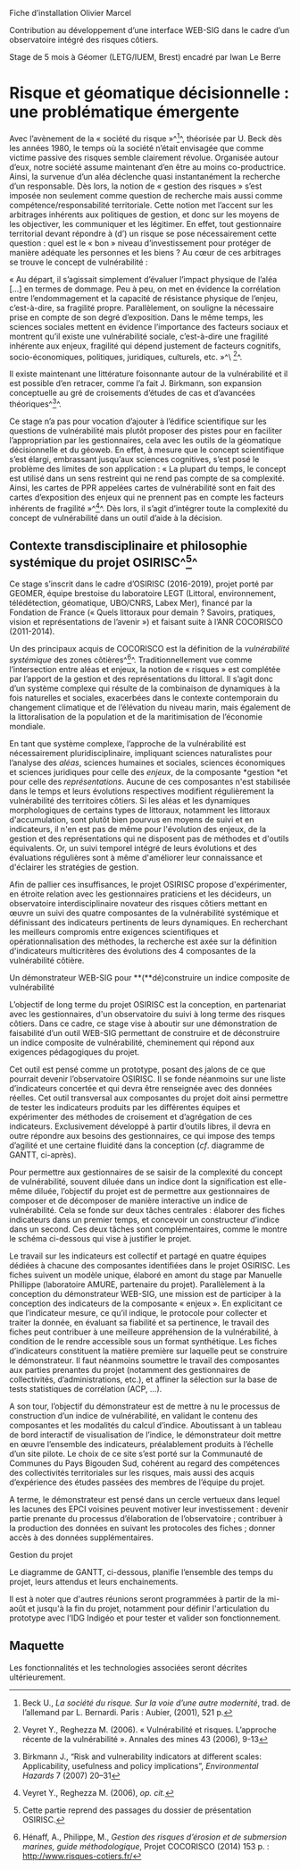 Fiche d’installation Olivier Marcel

Contribution au développement d’une interface WEB-SIG dans le cadre d’un
observatoire intégré des risques côtiers.

Stage de 5 mois à Géomer (LETG/IUEM, Brest) encadré par Iwan Le Berre

Risque et géomatique décisionnelle : une problématique émergente
================================================================

Avec l’avènement de la « société du risque »^[^1]^, théorisée par U.
Beck dès les années 1980, le temps où la société n’était envisagée que
comme victime passive des risques semble clairement révolue. Organisée
autour d’eux, notre société assume maintenant d’en être au moins
co-productrice. Ainsi, la survenue d’un aléa déclenche quasi
instantanément la recherche d’un responsable. Dès lors, la notion de
« gestion des risques » s’est imposée non seulement comme question de
recherche mais aussi comme compétence/responsabilité territoriale. Cette
notion met l’accent sur les arbitrages inhérents aux politiques de
gestion, et donc sur les moyens de les objectiver, les communiquer et
les légitimer. En effet, tout gestionnaire territorial devant répondre à
(d’) un risque se pose nécessairement cette question : quel est le
« bon » niveau d’investissement pour protéger de manière adéquate les
personnes et les biens ? Au cœur de ces arbitrages se trouve le concept
de vulnérabilité :

« Au départ, il s’agissait simplement d’évaluer l’impact physique de
l’aléa \[…\] en termes de dommage. Peu à peu, on met en évidence la
corrélation entre l’endommagement et la capacité de résistance physique
de l’enjeu, c’est-à-dire, sa fragilité propre. Parallèlement, on
souligne la nécessaire prise en compte de son degré d’exposition. Dans
le même temps, les sciences sociales mettent en évidence l’importance
des facteurs sociaux et montrent qu’il existe une vulnérabilité sociale,
c’est-à-dire une fragilité inhérente aux enjeux, fragilité qui dépend
justement de facteurs cognitifs, socio-économiques, politiques,
juridiques, culturels, etc. »^\ [^2]^.

Il existe maintenant une littérature foisonnante autour de la
vulnérabilité et il est possible d’en retracer, comme l’a fait J.
Birkmann, son expansion conceptuelle au gré de croisements d’études de
cas et d’avancées théoriques^[^3]^.

Ce stage n’a pas pour vocation d’ajouter à l’édifice scientifique sur
les questions de vulnérabilité mais plutôt proposer des pistes pour en
faciliter l’appropriation par les gestionnaires, cela avec les outils de
la géomatique décisionnelle et du géoweb. En effet, à mesure que le
concept scientifique s’est élargi, embrassant jusqu’aux sciences
cognitives, s’est posé le problème des limites de son application : « La
plupart du temps, le concept est utilisé dans un sens restreint qui ne
rend pas compte de sa complexité. Ainsi, les cartes de PPR appelées
cartes de vulnérabilité sont en fait des cartes d’exposition des enjeux
qui ne prennent pas en compte les facteurs inhérents de
fragilité »^[^4]^. Dès lors, il s’agit d’intégrer toute la complexité du
concept de vulnérabilité dans un outil d’aide à la décision.

Contexte transdisciplinaire et philosophie systémique du projet OSIRISC^[^5]^
-----------------------------------------------------------------------------

Ce stage s’inscrit dans le cadre d’OSIRISC (2016-2019), projet porté par
GEOMER, équipe brestoise du laboratoire LEGT (Littoral, environnement,
télédétection, géomatique, UBO/CNRS, Labex Mer), financé par la
Fondation de France (« Quels littoraux pour demain ? Savoirs, pratiques,
vision et représentations de l’avenir ») et faisant suite à l’ANR
COCORISCO (2011-2014).

Un des principaux acquis de COCORISCO est la définition de la
*vulnérabilité systémique* des zones côtières^[^6]^. Traditionnellement
vue comme l’intersection entre aléas et enjeux, la notion de « risques »
est complétée par l’apport de la gestion et des représentations du
littoral. Il s’agit donc d’un système complexe qui résulte de la
combinaison de dynamiques à la fois naturelles et sociales, exacerbées
dans le contexte contemporain du changement climatique et de l’élévation
du niveau marin, mais également de la littoralisation de la population
et de la maritimisation de l’économie mondiale.

En tant que système complexe, l’approche de la vulnérabilité est
nécessairement pluridisciplinaire, impliquant sciences naturalistes pour
l’analyse des *aléas*, sciences humaines et sociales, sciences
économiques et sciences juridiques pour celle des *enjeux*, de la
composante *gestion *et pour celle des *représentations*. Aucune de ces
composantes n'est stabilisée dans le temps et leurs évolutions
respectives modifient régulièrement la vulnérabilité des territoires
côtiers. Si les aléas et les dynamiques morphologiques de certains types
de littoraux, notamment les littoraux d'accumulation, sont plutôt bien
pourvus en moyens de suivi et en indicateurs, il n'en est pas de même
pour l'évolution des enjeux, de la gestion et des représentations qui ne
disposent pas de méthodes et d'outils équivalents. Or, un suivi temporel
intégré de leurs évolutions et des évaluations régulières sont à même
d'améliorer leur connaissance et d'éclairer les stratégies de gestion.

Afin de pallier ces insuffisances, le projet OSIRISC propose
d'expérimenter, en étroite relation avec les gestionnaires praticiens et
les décideurs, un observatoire interdisciplinaire novateur des risques
côtiers mettant en œuvre un suivi des quatre composantes de la
vulnérabilité systémique et définissant des indicateurs pertinents de
leurs dynamiques. En recherchant les meilleurs compromis entre exigences
scientifiques et opérationnalisation des méthodes, la recherche est axée
sur la définition d'indicateurs multicritères des évolutions des 4
composantes de la vulnérabilité côtière.

Un démonstrateur WEB-SIG pour **(**dé)construire un indice composite de
vulnérabilité

L’objectif de long terme du projet OSIRISC est la conception, en
partenariat avec les gestionnaires, d'un observatoire du suivi à long
terme des risques côtiers. Dans ce cadre, ce stage vise à aboutir sur
une démonstration de faisabilité d’un outil WEB-SIG permettant de
construire et de déconstruire un indice composite de vulnérabilité,
cheminement qui répond aux exigences pédagogiques du projet.

Cet outil est pensé comme un prototype, posant des jalons de ce que
pourrait devenir l’observatoire OSIRISC. Il se fonde néanmoins sur une
liste d’indicateurs concertée et qui devra être renseignée avec des
données réelles. Cet outil transversal aux composantes du projet doit
ainsi permettre de tester les indicateurs produits par les différentes
équipes et expérimenter des méthodes de croisement et d’agrégation de
ces indicateurs. Exclusivement développé à partir d’outils libres, il
devra en outre répondre aux besoins des gestionnaires, ce qui impose des
temps d’agilité et une certaine fluidité dans la conception (*cf*.
diagramme de GANTT, ci-après).

Pour permettre aux gestionnaires de se saisir de la complexité du
concept de vulnérabilité, souvent diluée dans un indice dont la
signification est elle-même diluée, l’objectif du projet est de
permettre aux gestionnaires de composer et de décomposer de manière
interactive un indice de vulnérabilité. Cela se fonde sur deux tâches
centrales : élaborer des fiches indicateurs dans un premier temps, et
concevoir un constructeur d’indice dans un second. Ces deux tâches sont
complémentaires, comme le montre le schéma ci-dessous qui vise à
justifier le projet.

Le travail sur les indicateurs est collectif et partagé en quatre
équipes dédiées à chacune des composantes identifiées dans le projet
OSIRISC. Les fiches suivent un modèle unique, élaboré en amont du stage
par Manuelle Phillippe (laboratoire AMURE, partenaire du projet).
Parallèlement à la conception du démonstrateur WEB-SIG, une mission est
de participer à la conception des indicateurs de la composante
« enjeux ». En explicitant ce que l’indicateur mesure, ce qu’il indique,
le protocole pour collecter et traiter la donnée, en évaluant sa
fiabilité et sa pertinence, le travail des fiches peut contribuer à une
meilleure appréhension de la vulnérabilité, à condition de le rendre
accessible sous un format synthétique. Les fiches d’indicateurs
constituent la matière première sur laquelle peut se construire le
démonstrateur. Il faut néanmoins soumettre le travail des composantes
aux parties prenantes du projet (notamment des gestionnaires de
collectivités, d’administrations, etc.), et affiner la sélection sur la
base de tests statistiques de corrélation (ACP, …).

A son tour, l’objectif du démonstrateur est de mettre à nu le processus
de construction d’un indice de vulnérabilité, en validant le contenu des
composantes et les modalités du calcul d’indice. Aboutissant à un
tableau de bord interactif de visualisation de l’indice, le
démonstrateur doit mettre en œuvre l’ensemble des indicateurs,
préalablement produits à l’échelle d’un site pilote. Le choix de ce site
s’est porté sur la Communauté de Communes du Pays Bigouden Sud, cohérent
au regard des compétences des collectivités territoriales sur les
risques, mais aussi des acquis d’expérience des études passées des
membres de l’équipe du projet.

A terme, le démonstrateur est pensé dans un cercle vertueux dans lequel
les lacunes des EPCI voisines peuvent motiver leur investissement :
devenir partie prenante du processus d’élaboration de l’observatoire ;
contribuer à la production des données en suivant les protocoles des
fiches ; donner accès à des données supplémentaires.

Gestion du projet

Le diagramme de GANTT, ci-dessous, planifie l’ensemble des temps du
projet, leurs attendus et leurs enchainements.

Il est à noter que d'autres réunions seront programmées à partir de la
mi-août et jusqu'à la fin du projet, notamment pour définir
l'articulation du prototype avec l’IDG Indigéo et pour tester et valider
son fonctionnement.

Maquette
--------

Les fonctionnalités et les technologies associées seront décrites
ultérieurement.

[^1]:  Beck U., *La société du risque. Sur la voie d’une autre
    modernité*, trad. de l’allemand par L. Bernardi. Paris : Aubier,
    (2001), 521 p.

[^2]:  Veyret Y., Reghezza M. (2006). « Vulnérabilité et risques.
    L’approche récente de la vulnérabilité ». Annales des mines 43
    (2006), 9-13

[^3]:  Birkmann J., “Risk and vulnerability indicators at different
    scales: Applicability, usefulness and policy implications”,
    *Environmental Hazards* 7 (2007) 20–31

[^4]:  Veyret Y., Reghezza M. (2006), *op. cit.*

[^5]:  Cette partie reprend des passages du dossier de présentation
    OSIRISC.

[^6]:  Hénaff, A., Philippe, M., *Gestion des risques d’érosion et de
    submersion marines, guide méthodologique*, Projet COCORISCO (2014)
    153 p. : <http://www.risques-cotiers.fr/>
